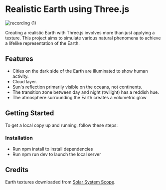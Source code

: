 # Realistic Earth using Three.js

![recording (1)](https://github.com/sreya-satheesh/realistic-earth/assets/168891722/c7d17e6d-9460-4e84-83b4-af06e68a5164)

Creating a realistic Earth with Three.js involves more than just applying a texture. This project aims to simulate various natural phenomena to achieve a lifelike representation of the Earth.

## Features

- Cities on the dark side of the Earth are illuminated to show human activity.
- Cloud layer.
- Sun's reflection primarily visible on the oceans, not continents.
- The transition zone between day and night (twilight) has a reddish hue.
- The atmosphere surrounding the Earth creates a volumetric glow

## Getting Started

To get a local copy up and running, follow these steps:

### Installation

- Run npm install to install dependencies
- Run npm run dev to launch the local server

## Credits

Earth textures downloaded from [Solar System Scope](https://www.solarsystemscope.com/textures/).
